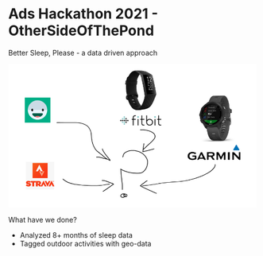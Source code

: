 # Ads Hackathon 2021 - OtherSideOfThePond

Better Sleep, Please  - a data driven approach

<img src="img/hackathon_data.png" width="500"/>

What have we done?

* Analyzed 8+ months of sleep data
* Tagged outdoor activities with geo-data

